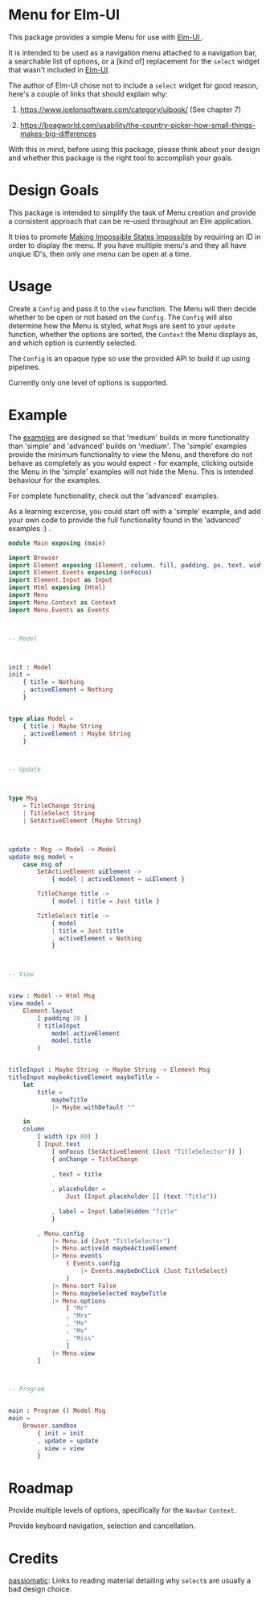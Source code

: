 # Menu for Elm-UI

This package provides a simple Menu for use with [ Elm-UI ](https://package.elm-lang.org/packages/mdgriffith/elm-ui/latest/ "The best UI package for Elm").

It is intended to be used as a navigation menu attached to a navigation bar, a searchable list of options, or a [kind of] replacement for the `select` widget that wasn't included in [Elm-UI](https://package.elm-lang.org/packages/mdgriffith/elm-ui/latest/ "The best UI package for Elm").

The author of Elm-UI chose not to include a `select` widget for good reason, here's a couple of links that should explain why:

1. https://www.joelonsoftware.com/category/uibook/ (See chapter 7)

2. https://boagworld.com/usability/the-country-picker-how-small-things-makes-big-differences

With this in mind, before using this package, please think about your design and whether this package is the right tool to
accomplish your goals.

# Design Goals

This package is intended to simplify the task of Menu creation and provide a consistent approach that can be re-used throughout an Elm application.

It tries to promote [Making Impossible States Impossible](https://www.youtube.com/watch?v=IcgmSRJHu_8) by requiring an ID in order to display the menu. If you have multiple menu's and they all have unqiue ID's, then only one menu can be open at a time.

# Usage

Create a `Config` and pass it to the `view` function. The Menu will then decide whether to be open or not based on the `Config`. The `Config` will also determine how the Menu is styled, what `Msg`s are sent to your `update` function, whether the options are sorted, the `Context` the Menu displays as, and which option is currently selected.

The `Config` is an opaque type so use the provided API to build it up using pipelines.

Currently only one level of options is supported.

# Example

The [examples](https://github.com/phollyer/elm-ui-menu/tree/master/examples) are designed so that 'medium' builds in more functionality than 'simple' and 'advanced' builds on 'medium'. The 'simple' examples provide the minimum functionality to view the Menu, and therefore do not behave as completely as you would expect - for example, clicking outside the Menu in the 'simple' examples will not hide the Menu. This is intended behaviour for the examples. 

For complete functionality, check out the 'advanced' examples.

As a learning excercise, you could start off with a 'simple' example, and add your own code to provide the full functionality found in the 'advanced' examples :) .

```elm
module Main exposing (main)

import Browser
import Element exposing (Element, column, fill, padding, px, text, width)
import Element.Events exposing (onFocus)
import Element.Input as Input
import Html exposing (Html)
import Menu
import Menu.Context as Context
import Menu.Events as Events



-- Model



init : Model
init =   
    { title = Nothing 
    , activeElement = Nothing
    }


type alias Model =
    { title : Maybe String
    , activeElement : Maybe String
    }



-- Update



type Msg
    = TitleChange String
    | TitleSelect String
    | SetActiveElement (Maybe String)



update : Msg -> Model -> Model
update msg model =
    case msg of
        SetActiveElement uiElement ->
            { model | activeElement = uiElement }

        TitleChange title ->
            { model | title = Just title }

        TitleSelect title ->
            { model
            | title = Just title
            , activeElement = Nothing
            }



-- View


view : Model -> Html Msg
view model =
    Element.layout
        [ padding 20 ] 
        ( titleInput 
            model.activeElement
            model.title
        )


titleInput : Maybe String -> Maybe String -> Element Msg
titleInput maybeActiveElement maybeTitle =
    let
        title =
            maybeTitle
            |> Maybe.withDefault ""

    in
    column
        [ width (px 80) ]
        [ Input.text
            [ onFocus (SetActiveElement (Just "TitleSelector")) ]
            { onChange = TitleChange
            
            , text = title
            
            , placeholder =
                Just (Input.placeholder [] (text "Title"))
            
            , label = Input.labelHidden "Title"
            }       

        , Menu.config
            |> Menu.id (Just "TitleSelector")
            |> Menu.activeId maybeActiveElement
            |> Menu.events
                ( Events.config
                    |> Events.maybeOnClick (Just TitleSelect)
                )
            |> Menu.sort False
            |> Menu.maybeSelected maybeTitle
            |> Menu.options
                [ "Mr"
                , "Mrs"
                , "Mx"
                , "Ms"
                , "Miss"
                ]
            |> Menu.view
        ]



-- Program


main : Program () Model Msg
main =
    Browser.sandbox
        { init = init
        , update = update
        , view = view
        }
```

# Roadmap

Provide multiple levels of options, specifically for the `Navbar` `Context`.

Provide keyboard navigation, selection and cancellation.

# Credits

[passiomatic](https://discourse.elm-lang.org/t/input-select-not-available-in-elm-ui/2874/5): Links to reading material detailing why `select`s are usually a bad design choice.


